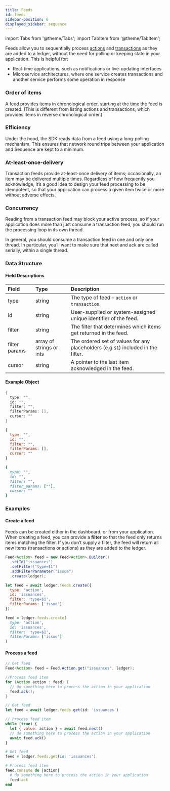 ```yaml
---
title: Feeds
id: feeds
sidebar-position: 6
displayed_sidebar: sequence
---
```


import Tabs from '@theme/Tabs';
import TabItem from '@theme/TabItem';

Feeds allow you to sequentially process [actions](../ledger-objects/actions.md) and [transactions](../ledger-objects/transactions.md) as they are added to a ledger, without the need for polling or keeping state in your application. This is helpful for:

* Real-time applications, such as notifications or live-updating interfaces
* Microservice architectures, where one service creates transactions and another service performs some operation in response


### Order of items
A feed provides items in chronological order, starting at the time the feed is created. (This is different from listing actions and transactions, which provides items in reverse chronological order.)

### Efficiency
Under the hood, the SDK reads data from a feed using a long-polling mechanism. This ensures that network round trips between your application and Sequence are kept to a minimum.

### At-least-once-delivery

Transaction feeds provide at-least-once delivery of items; occasionally, an item may be delivered multiple times. Regardless of how frequently you acknowledge, it’s a good idea to design your feed processing to be idempotent, so that your application can process a given item twice or more without adverse effects.

### Concurrency
Reading from a transaction feed may block your active process, so if your application does more than just consume a transaction feed, you should run the processing loop in its own thread.

In general, you should consume a transaction feed in one and only one thread. In particular, you’ll want to make sure that next and ack are called serially, within a single thread.

### Data Structure

#### Field Descriptions

| Field         | Type                     | Description                                                                       |
| :------------ | :----------------------- | :-------------------------------------------------------------------------------- |
| type          | string                   | The type of feed – `action` or `transaction`.                                     |
| id            | string                   | User-supplied or system-assigned unique identifier of the feed.                   |
| filter        | string                   | The filter that determines which items get returned in the feed.                  |
| filter params | array of strings or ints | The ordered set of values for any placeholders (e.g `$1`) included in the filter. |
| cursor        | string                   | A pointer to the last item acknowledged in the feed.                              |

#### Example Object

<Tabs>
<TabItem value='java' label='Java'>

```java
{
  type: "",
  id: "",
  filter: "",
  filterParams: [],
  cursor: ""
}
```

</TabItem>
<TabItem value='node' label='Node.js'>

```js
{
  type: "",
  id: "",
  filter: "",
  filterParams: [],
  cursor: ""
}
```

</TabItem>
<TabItem value='ruby' label='Ruby'>

```ruby
{
  type: "",
  id: "",
  filter: "",
  filter_params: [""],
  cursor: ""
}
```

</TabItem>
</Tabs>

### Examples

#### Create a feed

Feeds can be created either in the dashboard, or from your application. When creating a feed, you can provide a **filter** so that the feed only returns items matching the filter. If you don’t supply a filter, the feed will return all new items (transactions or actions) as they are added to the ledger.

<Tabs>
<TabItem value='java' label='Java'>

```java
Feed<Action> feed = new Feed<Action>.Builder()
  .setId("issuances")
  .setFilter("type=$1")
  .addFilterParameter("issue")
  .create(ledger);
```

</TabItem>
<TabItem value='node' label='Node.js'>

```js
let feed = await ledger.feeds.create({
  type: 'action',
  id: 'issuances',
  filter: 'type=$1',
  filterParams: ['issue']
})
```

</TabItem>
<TabItem value='ruby' label='Ruby'>

```ruby
feed = ledger.feeds.create(
  type: 'action',
  id: 'issuances',
  filter: 'type=$1',
  filterParams: ['issue']
)
```

</TabItem>
</Tabs>

#### Process a feed

<Tabs>
<TabItem value='java' label='Java'>

```java
// Get feed
Feed<Action> feed = Feed.Action.get("issuances", ledger);

//Process feed item
for (Action action : feed) {
  // do something here to process the action in your application
  feed.ack();
}
```

</TabItem>
<TabItem value='node' label='Node.js'>

```js
// Get feed
let feed = await ledger.feeds.get(id: 'issuances')

// Process feed item
while (true) {
  let { value: action } = await feed.next()
  // do something here to process the action in your application
  await feed.ack()
}
```

</TabItem>
<TabItem value='ruby' label='Ruby'>

```ruby
# Get feed
feed = ledger.feeds.get(id: 'issuances')

# Process feed item
feed.consume do |action|
  # do something here to process the action in your application
  feed.ack
end
```

</TabItem>
</Tabs>